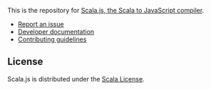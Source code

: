 This is the repository for
[Scala.js, the Scala to JavaScript compiler](https://www.scala-js.org/).

* [Report an issue](https://github.com/scala-js/scala-js/issues)
* [Developer documentation](./DEVELOPING.md)
* [Contributing guidelines](./CONTRIBUTING.md)

## License

Scala.js is distributed under the
[Scala License](https://www.scala-lang.org/license.html).
